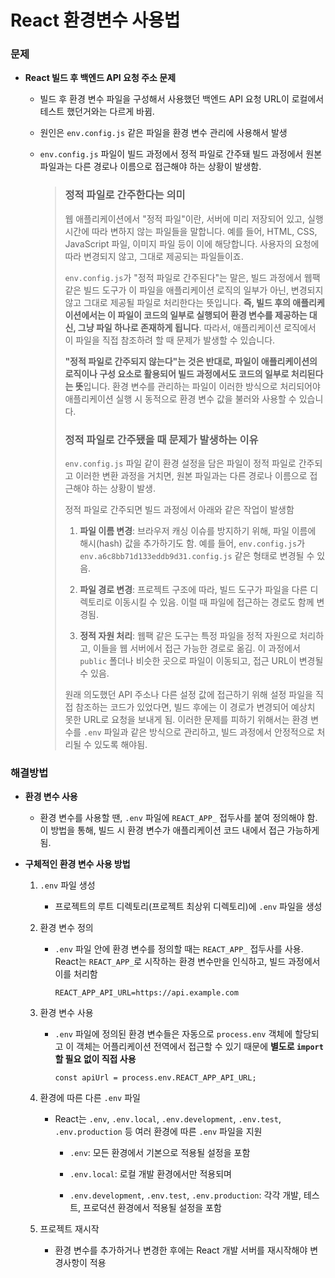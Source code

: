 # React 환경변수 사용법

### 문제

- **React 빌드 후 백엔드 API 요청 주소 문제**

  - 빌드 후 환경 변수 파일을 구성해서 사용했던 백엔드 API 요청 URL이 로컬에서 테스트 했던거와는 다르게 바뀜.
  - 원인은 `env.config.js` 같은 파일을 환경 변수 관리에 사용해서 발생

  - `env.config.js` 파일이 빌드 과정에서 정적 파일로 간주돼 빌드 과정에서 원본 파일과는 다른 경로나 이름으로 접근해야 하는 상황이 발생함.

    > ### 정적 파일로 간주한다는 의미
    >
    > 웹 애플리케이션에서 "정적 파일"이란, 서버에 미리 저장되어 있고, 실행 시간에 따라 변하지 않는 파일들을 말합니다. 예를 들어, HTML, CSS, JavaScript 파일, 이미지 파일 등이 이에 해당합니다. 사용자의 요청에 따라 변경되지 않고, 그대로 제공되는 파일들이죠.
    >
    > `env.config.js`가 "정적 파일로 간주된다"는 말은, 빌드 과정에서 웹팩 같은 빌드 도구가 이 파일을 애플리케이션 로직의 일부가 아닌, 변경되지 않고 그대로 제공될 파일로 처리한다는 뜻입니다. **즉, 빌드 후의 애플리케이션에서는 이 파일이 코드의 일부로 실행되어 환경 변수를 제공하는 대신, 그냥 파일 하나로 존재하게 됩니다**. 따라서, 애플리케이션 로직에서 이 파일을 직접 참조하려 할 때 문제가 발생할 수 있습니다.
    >
    > **"정적 파일로 간주되지 않는다"는 것은 반대로, 파일이 애플리케이션의 로직이나 구성 요소로 활용되어 빌드 과정에서도 코드의 일부로 처리된다는 뜻**입니다. 환경 변수를 관리하는 파일이 이러한 방식으로 처리되어야 애플리케이션 실행 시 동적으로 환경 변수 값을 불러와 사용할 수 있습니다.
    >
    > ### 정적 파일로 간주됐을 때 문제가 발생하는 이유
    >
    > `env.config.js` 파일 같이 환경 설정을 담은 파일이 정적 파일로 간주되고 이러한 변환 과정을 거치면, 원본 파일과는 다른 경로나 이름으로 접근해야 하는 상황이 발생.
    >
    > 정적 파일로 간주되면 빌드 과정에서 아래와 같은 작업이 발생함
    >
    > 1. **파일 이름 변경**: 브라우저 캐싱 이슈를 방지하기 위해, 파일 이름에 해시(hash) 값을 추가하기도 함. 예를 들어, `env.config.js`가 `env.a6c8bb71d133eddb9d31.config.js` 같은 형태로 변경될 수 있음.
    >
    > 2. **파일 경로 변경**: 프로젝트 구조에 따라, 빌드 도구가 파일을 다른 디렉토리로 이동시킬 수 있음. 이럴 때 파일에 접근하는 경로도 함께 변경됨.
    >
    > 3. **정적 자원 처리**: 웹팩 같은 도구는 특정 파일을 정적 자원으로 처리하고, 이들을 웹 서버에서 접근 가능한 경로로 옮김. 이 과정에서 `public` 폴더나 비슷한 곳으로 파일이 이동되고, 접근 URL이 변경될 수 있음.
    >
    > 원래 의도했던 API 주소나 다른 설정 값에 접근하기 위해 설정 파일을 직접 참조하는 코드가 있었다면, 빌드 후에는 이 경로가 변경되어 예상치 못한 URL로 요청을 보내게 됨. 이러한 문제를 피하기 위해서는 환경 변수를 `.env` 파일과 같은 방식으로 관리하고, 빌드 과정에서 안정적으로 처리될 수 있도록 해야됨.

### 해결방법

- **환경 변수 사용**

  - 환경 변수를 사용할 땐, `.env` 파일에 `REACT_APP_` 접두사를 붙여 정의해야 함. 이 방법을 통해, 빌드 시 환경 변수가 애플리케이션 코드 내에서 접근 가능하게 됨.

- **구체적인 환경 변수 사용 방법**

  1. `.env` 파일 생성
     - 프로젝트의 루트 디렉토리(프로젝트 최상위 디렉토리)에 `.env` 파일을 생성

  2. 환경 변수 정의

     - `.env` 파일 안에 환경 변수를 정의할 때는 `REACT_APP_` 접두사를 사용. React는 `REACT_APP_`로 시작하는 환경 변수만을 인식하고, 빌드 과정에서 이를 처리함

       ```properties
       REACT_APP_API_URL=https://api.example.com
       ```

  3. 환경 변수 사용

     - `.env` 파일에 정의된 환경 변수들은 자동으로 `process.env` 객체에 할당되고 이 객체는 어플리케이션 전역에서 접근할 수 있기 때문에 **별도로 `import`할 필요 없이 직접 사용**

       ```properties
       const apiUrl = process.env.REACT_APP_API_URL;
       ```

  4. 환경에 따른 다른 `.env` 파일

     - React는 `.env`, `.env.local`, `.env.development`, `.env.test`, `.env.production` 등 여러 환경에 따른 `.env` 파일을 지원

       - `.env`: 모든 환경에서 기본으로 적용될 설정을 포함

       - `.env.local`: 로컬 개발 환경에서만 적용되며

       - `.env.development`, `.env.test`, `.env.production`: 각각 개발, 테스트, 프로덕션 환경에서 적용될 설정을 포함


  5. 프로젝트 재시작
     - 환경 변수를 추가하거나 변경한 후에는 React 개발 서버를 재시작해야 변경사항이 적용

  